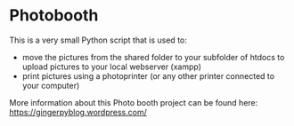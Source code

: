 # Photobooth

This is a very small Python script that is used to:
* move the pictures from the shared folder to your subfolder of htdocs to upload pictures to your local webserver (xampp)
* print pictures using a photoprinter (or any other printer connected to your computer)

More information about this Photo booth project can be found here:
https://gingerpyblog.wordpress.com/
